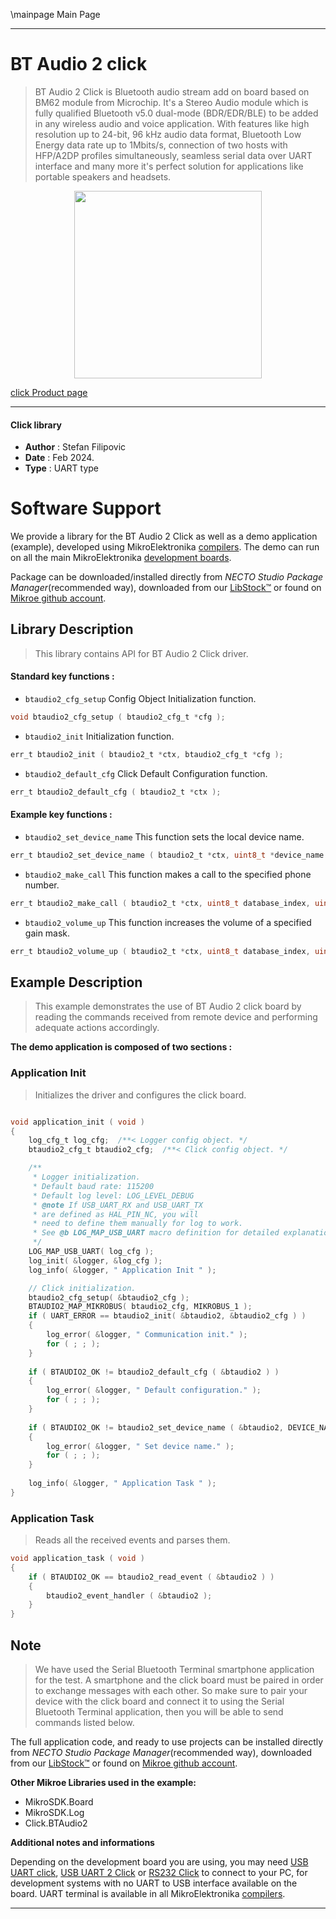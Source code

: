 \mainpage Main Page

---
# BT Audio 2 click

> BT Audio 2 Click is Bluetooth audio stream add on board based on BM62 module from Microchip. It's a Stereo Audio module which is fully qualified Bluetooth v5.0 dual-mode (BDR/EDR/BLE) to be added in any wireless audio and voice application. With features like high resolution up to 24-bit, 96 kHz audio data format, Bluetooth Low Energy data rate up to 1Mbits/s, connection of two hosts with HFP/A2DP profiles simultaneously, seamless serial data over UART interface and many more it's perfect solution for applications like portable speakers and headsets.

<p align="center">
  <img src="https://download.mikroe.com/images/click_for_ide/btaudio2_click.png" height=300px>
</p>

[click Product page](https://www.mikroe.com/bt-audio-2-click)

---


#### Click library

- **Author**        : Stefan Filipovic
- **Date**          : Feb 2024.
- **Type**          : UART type


# Software Support

We provide a library for the BT Audio 2 Click
as well as a demo application (example), developed using MikroElektronika
[compilers](https://www.mikroe.com/necto-studio).
The demo can run on all the main MikroElektronika [development boards](https://www.mikroe.com/development-boards).

Package can be downloaded/installed directly from *NECTO Studio Package Manager*(recommended way), downloaded from our [LibStock&trade;](https://libstock.mikroe.com) or found on [Mikroe github account](https://github.com/MikroElektronika/mikrosdk_click_v2/tree/master/clicks).

## Library Description

> This library contains API for BT Audio 2 Click driver.

#### Standard key functions :

- `btaudio2_cfg_setup` Config Object Initialization function.
```c
void btaudio2_cfg_setup ( btaudio2_cfg_t *cfg );
```

- `btaudio2_init` Initialization function.
```c
err_t btaudio2_init ( btaudio2_t *ctx, btaudio2_cfg_t *cfg );
```

- `btaudio2_default_cfg` Click Default Configuration function.
```c
err_t btaudio2_default_cfg ( btaudio2_t *ctx );
```

#### Example key functions :

- `btaudio2_set_device_name` This function sets the local device name.
```c
err_t btaudio2_set_device_name ( btaudio2_t *ctx, uint8_t *device_name );
```

- `btaudio2_make_call` This function makes a call to the specified phone number.
```c
err_t btaudio2_make_call ( btaudio2_t *ctx, uint8_t database_index, uint8_t *phone_number );
```

- `btaudio2_volume_up` This function increases the volume of a specified gain mask.
```c
err_t btaudio2_volume_up ( btaudio2_t *ctx, uint8_t database_index, uint8_t mask );
```

## Example Description

> This example demonstrates the use of BT Audio 2 click board by reading the commands received from remote device and performing adequate actions accordingly.

**The demo application is composed of two sections :**

### Application Init

> Initializes the driver and configures the click board.

```c

void application_init ( void )
{
    log_cfg_t log_cfg;  /**< Logger config object. */
    btaudio2_cfg_t btaudio2_cfg;  /**< Click config object. */

    /** 
     * Logger initialization.
     * Default baud rate: 115200
     * Default log level: LOG_LEVEL_DEBUG
     * @note If USB_UART_RX and USB_UART_TX 
     * are defined as HAL_PIN_NC, you will 
     * need to define them manually for log to work. 
     * See @b LOG_MAP_USB_UART macro definition for detailed explanation.
     */
    LOG_MAP_USB_UART( log_cfg );
    log_init( &logger, &log_cfg );
    log_info( &logger, " Application Init " );

    // Click initialization.
    btaudio2_cfg_setup( &btaudio2_cfg );
    BTAUDIO2_MAP_MIKROBUS( btaudio2_cfg, MIKROBUS_1 );
    if ( UART_ERROR == btaudio2_init( &btaudio2, &btaudio2_cfg ) ) 
    {
        log_error( &logger, " Communication init." );
        for ( ; ; );
    }
    
    if ( BTAUDIO2_OK != btaudio2_default_cfg ( &btaudio2 ) )
    {
        log_error( &logger, " Default configuration." );
        for ( ; ; );
    }
    
    if ( BTAUDIO2_OK != btaudio2_set_device_name ( &btaudio2, DEVICE_NAME ) )
    {
        log_error( &logger, " Set device name." );
        for ( ; ; );
    }
    
    log_info( &logger, " Application Task " );
}

```

### Application Task

> Reads all the received events and parses them.

```c
void application_task ( void )
{
    if ( BTAUDIO2_OK == btaudio2_read_event ( &btaudio2 ) ) 
    {
        btaudio2_event_handler ( &btaudio2 );
    }
}
```

## Note

> We have used the Serial Bluetooth Terminal smartphone application for the test. 
A smartphone and the click board must be paired in order to exchange messages
with each other. So make sure to pair your device with the click board and
connect it to using the Serial Bluetooth Terminal application, then you will be able 
to send commands listed below.

The full application code, and ready to use projects can be installed directly from *NECTO Studio Package Manager*(recommended way), downloaded from our [LibStock&trade;](https://libstock.mikroe.com) or found on [Mikroe github account](https://github.com/MikroElektronika/mikrosdk_click_v2/tree/master/clicks).

**Other Mikroe Libraries used in the example:**

- MikroSDK.Board
- MikroSDK.Log
- Click.BTAudio2

**Additional notes and informations**

Depending on the development board you are using, you may need
[USB UART click](https://www.mikroe.com/usb-uart-click),
[USB UART 2 Click](https://www.mikroe.com/usb-uart-2-click) or
[RS232 Click](https://www.mikroe.com/rs232-click) to connect to your PC, for
development systems with no UART to USB interface available on the board. UART
terminal is available in all MikroElektronika
[compilers](https://shop.mikroe.com/compilers).

---
